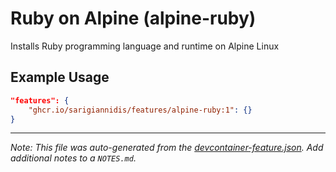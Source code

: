 
# Ruby on Alpine (alpine-ruby)

Installs Ruby programming language and runtime on Alpine Linux

## Example Usage

```json
"features": {
    "ghcr.io/sarigiannidis/features/alpine-ruby:1": {}
}
```





---

_Note: This file was auto-generated from the [devcontainer-feature.json](https://github.com/sarigiannidis/features/blob/main/src/alpine-ruby/devcontainer-feature.json).  Add additional notes to a `NOTES.md`._

